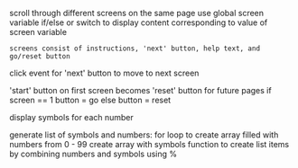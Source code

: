 scroll through different screens on the same page 
    use global screen variable
    if/else or switch to display content corresponding to value of screen variable
    
    screens consist of instructions, 'next' button, help text, and go/reset button

click event for 'next' button to move to next screen

'start' button on first screen becomes 'reset' button for future pages
    if screen == 1
        button = go
    else
        button = reset

display symbols for each number

generate list of symbols and numbers:
    for loop to create array filled with numbers from 0 - 99
    create array with symbols
    function to create list items by combining numbers and symbols using %